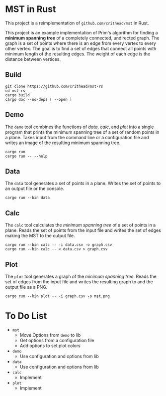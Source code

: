 # MST in Rust

This project is a reimplementation of `github.com/crithead/mst` in Rust.

This project is an example implementation of Prim's algorithm for finding
a __minimum spanning tree__ of a completely connected, undirected graph. The
graph is a set of points where there is an edge from every vertex to every
other vertex. The goal is to find a set of edges that connect all points
with minimum length of the resulting edges. The weight of each edge is the
distance between vertices.

## Build

```shell
git clone https://github.com/crithead/mst-rs
cd mst-rs
cargo build
cargo doc --no-deps [ --open ]
```

## Demo

The `demo` tool combines the functions of _data_, _calc_, and _plot_ into a
single program that prints the minimum spanning tree of a set of random points
in a plane.  Takes input from the command line or a configuration file and
writes an image of the resulting minimum spanning tree.

```shell
cargo run
cargo run -- --help
```

## Data

The `data` tool generates a set of points in a plane.
Writes the set of points to an output file or the console.

```shell
cargo run --bin data
```

## Calc

The `calc` tool calculates the _minimum spanning tree_ of a set of points in a
plane.  Reads the set of points from the input file and writes the set of edges
making the MST to the output file.

```shell
cargo run --bin calc -- -i data.csv -o graph.csv
cargo run --bin calc -- < data.csv > graph.csv
```

## Plot

The `plot` tool generates a graph of the _minimum spanning tree_.
Reads the set of edges from the input file and writes the resulting graph to
and the output file as a PNG.

```shell
cargo run --bin plot -- -i graph.csv -o mst.png
```

# To Do List

- `mst`
  - Move Options from `demo` to lib
  - Get options from a configuration file
  - Add options to set plot colors
- `demo`
  - Use configuration and options from lib
- `data`
  - Use configuration and options from lib
- `calc`
  - Implement
- `plot`
  - Implement

